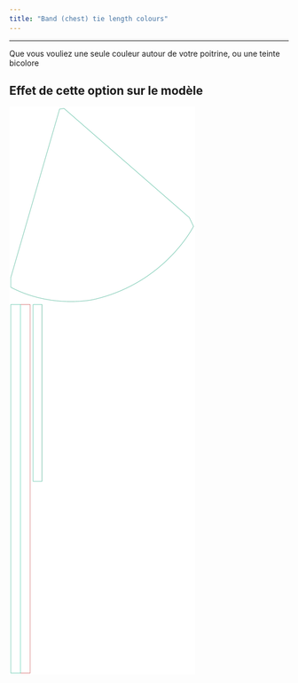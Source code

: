 ```yaml
---
title: "Band (chest) tie length colours"
---
```


***

Que vous vouliez une seule couleur autour de votre poitrine, ou une teinte bicolore

## Effet de cette option sur le modèle

![Cette image montre l'effet de cette option en superposant plusieurs variantes qui ont une valeur différente pour cette option](bee_bandtiecolours_sample.svg "Effet de cette option sur le modèle")
